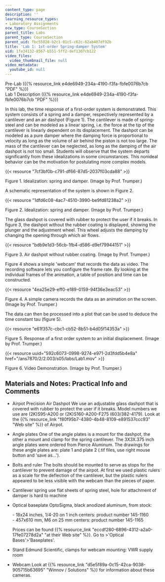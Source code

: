 ```yaml
---
content_type: page
description: ''
learning_resource_types:
- Laboratory Assignments
ocw_type: CourseSection
parent_title: Labs
parent_type: CourseSection
parent_uid: fbc55028-b2c1-01c5-c62c-62ab407df92b
title: 'Lab 1: 1st-order Spring-damper System'
uid: 1fe34132-8567-b551-5ff2-def1307cb122
video_files:
  video_thumbnail_file: null
video_metadata:
  youtube_id: null
---
```


Pre-Lab ({{% resource_link e4de6949-234a-4190-f3fa-fbfe0076b7cb "PDF" %}})  
Lab 1 Description ({{% resource_link e4de6949-234a-4190-f3fa-fbfe0076b7cb "PDF" %}})

In this lab, the time response of a first-order system is demonstrated. This system consists of a spring and a damper, respectively represented by a cantilever and an air dashpot (Figure 1). The cantilever is made of spring-steel and can be modeled as a linear spring, i.e. the force at the tip of the cantilever is linearly dependent on its displacement. The dashpot can be modeled as a pure damper where the damping force is proportional to velocity as long as the volume of air behind the piston is not too large. The mass of the cantilever can be neglected, as long as the damping of the air dashpot is not too small. Students will observe that the system departs significantly from these idealizations in some circumstances. This nonideal behavior can be the motivation for postulating more complex models.

{{< resource "7cf3bf0b-c791-df66-87d5-2037f03cda88" >}}

Figure 1. Idealization: spring and damper. (Image by Prof. Trumper.)

A schematic representation of the system is shown in Figure 2.

{{< resource "1dfd6c08-4ac7-4510-3990-be9fd81238a2" >}}

Figure 2. Idealization: spring and damper. (Image by Prof. Trumper.)

The glass dashpot is covered with rubber to protect the user if it breaks. In figure 3, the dashpot without the rubber coating is displayed, showing the plunger and the adjustment wheel. This wheel adjusts the damping by changing the opening through which air flows.

{{< resource "bdb9e1d3-56cb-1fb4-d586-d9ef79944151" >}}

Figure 3. Air dashpot without rubber coating. (Image by Prof. Trumper.)

Figure 4 shows a simple 'webcam' that records the data as video. The recording software lets you configure the frame rate. By looking at the individual frames of the animation, a table of position and time can be constructed.

{{< resource "4ea25e29-eff0-e189-0159-94f36e3eac53" >}}

Figure 4. A simple camera records the data as an animation on the screen. (Image by Prof. Trumper.)

The data can then be processed into a plot that can be used to deduce the time constant tau (figure 5).

{{< resource "e61f357c-cbc1-cb52-8b51-b4d05f14353a" >}}

Figure 5. Response of a first order system to an initial displacement. (Image by Prof. Trumper.)

{{< resource uuid="592c6073-0998-9274-e971-2d3fdd5b4e8a" href="/ans7870/2/2.003/s05/labs/Lab1.mov" >}}

Figure 6. Video Demonstration. (Image by Prof. Trumper.)

Materials and Notes: Practical Info and Comments
------------------------------------------------

*   Airpot Precision Air Dashpot We use an adjustable glass dashpot that is covered with rubber to protect the user if it breaks. Model numbers we use are (2K)S95-A200 or (2K)S160-A200-F275 (603/382-4179). Look at the {{% resource_link "f80f95b7-4380-4b48-8109-e891537ccc93" "Web site" %}} of Airpot.
    
*   Angle plates One of the angle plates is a mount for the dashpot, the other a mount and clamp for the spring cantilever. The 3X3X.375 inch angle plates were ordered from Pierce Aluminum. The drawings for these angle plates are: plate 1 and plate 2 (.tif files, use right mouse button and 'save as...').
    
*   Bolts and ruler The bolts should be mounted to serve as stops for the cantilever to prevent damage of the airpot. At first we used plastic rulers as a scale for the deflection of the cantilever, but the plastic rulers appeared to be less visible with the webcam than the pieces of paper.
    
*   Cantilever spring use flat sheets of spring steel, hole for attachment of damper is hard to machine
    
*   Optical baseplate OptoSigma, black anodized aluminum, from stock:  
      
    \- 18x24 inches, 1/4-20 on 1 inch centers: product number 145-1160  
    \- 457x610 mm, M6 on 25 mm centers: product number 145-1165  
      
    Prices can be found {{% resource_link "eccdf280-6896-4312-a2a0-17fe07278d2a" "at their Web site" %}}. Go to >'Optical Bases'>'Baseplates'.
    
*   Stand Edmund Scientific, clamps for webcam mounting: VWR supply room
    
*   Webcam Look at {{% resource_link "d5e5f89a-0c15-42ca-9038-905715b63695" "Winnov / Solutions" %}} for information about these cameras.
